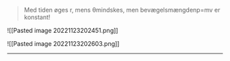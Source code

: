 


>Med tiden øges r, mens θmindskes, men bevægelsmængdenp=mv er konstant!

![[Pasted image 20221123202451.png]]

![[Pasted image 20221123202603.png]]

***



